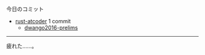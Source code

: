 今日のコミット

- [rust-atcoder](https://github.com/bouzuya/rust-atcoder) 1 commit
  - [dwango2016-prelims](https://github.com/bouzuya/rust-atcoder/commit/6de2158c00dffc72727292fcb0709744a4dbe475)

---

疲れた……。
